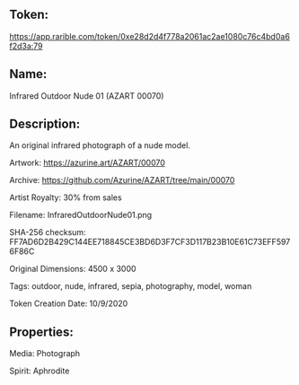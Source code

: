## Token:

https://app.rarible.com/token/0xe28d2d4f778a2061ac2ae1080c76c4bd0a6f2d3a:79

## Name:

Infrared Outdoor Nude 01 (AZART 00070)

## Description: 

An original infrared photograph of a nude model.

Artwork: https://azurine.art/AZART/00070

Archive: https://github.com/Azurine/AZART/tree/main/00070

Artist Royalty: 30% from sales

Filename: InfraredOutdoorNude01.png

SHA-256 checksum: FF7AD6D2B429C144EE718845CE3BD6D3F7CF3D117B23B10E61C73EFF5976F86C

Original Dimensions: 4500 x 3000

Tags: outdoor, nude, infrared, sepia, photography, model, woman

Token Creation Date: 10/9/2020

## Properties:

Media: Photograph

Spirit: Aphrodite